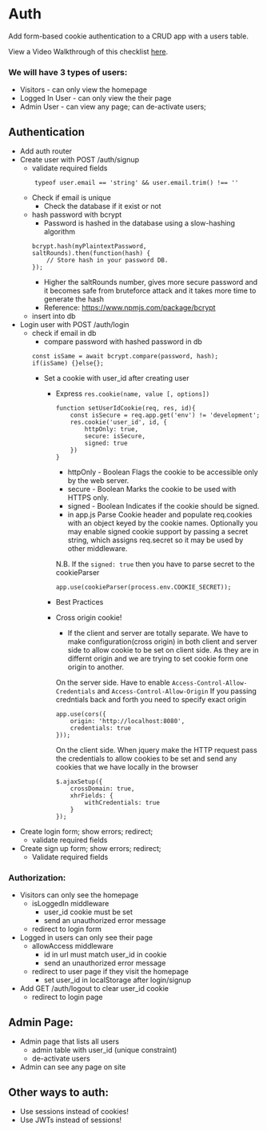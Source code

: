# Auth

Add form-based cookie authentication to a CRUD app with a users table.

View a Video Walkthrough of this checklist [here](https://www.youtube.com/watch?v=H7qkTzxk_0I&list=PLM_i0obccy3t3qe805JmyAz5Wnjy2OclO&index=1).

### We will have 3 types of users:
* Visitors - can only view the homepage
* Logged In User - can only view the their page
* Admin User - can view any page; can de-activate users;

## Authentication
* Add auth router
* Create user with POST /auth/signup
	* validate required fields
	```
		typeof user.email == 'string' && user.email.trim() !== ''
	```
	* Check if email is unique
		- Check the database if it exist or not
	* hash password with bcrypt
	 	- Password is hashed in the database using a slow-hashing algorithm
		```
		bcrypt.hash(myPlaintextPassword, saltRounds).then(function(hash) {
			// Store hash in your password DB.
		});
		```
		- Higher the saltRounds number, gives more secure password and it becomes safe from bruteforce attack and it takes more time to generate the hash
		- Reference: https://www.npmjs.com/package/bcrypt
	* insert into db
* Login user with POST /auth/login
	* check if email in db
		* compare password with hashed password in db
		```
		const isSame = await bcrypt.compare(password, hash);
		if(isSame) {}else{};
		```
		* Set a cookie with user_id after creating user
			* Express `res.cookie(name, value [, options])`
				```
				function setUserIdCookie(req, res, id){
					const isSecure = req.app.get('env') != 'development';
					res.cookie('user_id', id, {
						httpOnly: true,
						secure: isSecure,
						signed: true
					})
				}
				```
				- httpOnly	- 	Boolean	Flags the cookie to be accessible only by the web server.
				- secure 	- 	Boolean	Marks the cookie to be used with HTTPS only.
				- signed	-	Boolean	Indicates if the cookie should be signed.
				- in app.js
				Parse Cookie header and populate req.cookies with an object keyed by the cookie names. Optionally you may enable signed cookie support by passing a secret string, which assigns req.secret so it may be used by other middleware.

				N.B. If the `signed: true` then you have to parse secret to the cookieParser
				```
				app.use(cookieParser(process.env.COOKIE_SECRET));
				```
			* Best Practices
			* Cross origin cookie!
				- If the client and server are totally separate. We have to make configuration(cross origin) in both client and server side to allow cookie to be set on client side. As they are in differnt origin and we are trying to set cookie form one origin to another.

				On the server side. Have to enable `Access-Control-Allow-Credentials` and `Access-Control-Allow-Origin`
				If you passing credntials back and forth you need to specify exact origin
				```
				app.use(cors({
					origin: 'http://localhost:8080',
					credentials: true
				})); 
				```
				On the client side. When jquery make the HTTP request pass the credentials to allow cookies to be set and send any cookies that we have locally in the browser
				```
				$.ajaxSetup({
					crossDomain: true,
					xhrFields: {
						withCredentials: true
					}
				});
				```
* Create login form; show errors; redirect;
 	* validate required fields
* Create sign up form; show errors; redirect;
	* Validate required fields

### Authorization:
* Visitors can only see the homepage
	* isLoggedIn middleware
		* user_id cookie must be set
		* send an unauthorized error message
	* redirect to login form
* Logged in users can only see their page
	* allowAccess middleware
		* id in url must match user_id in cookie
 		* send an unauthorized error message
	* redirect to user page if they visit the homepage
		* set user_id in localStorage after login/signup
* Add GET /auth/logout to clear user_id cookie
	* redirect to login page

## Admin Page:
* Admin page that lists all users
	* admin table with user_id (unique constraint)
	* de-activate users
* Admin can see any page on site

## Other ways to auth:
* Use sessions instead of cookies!
* Use JWTs instead of sessions!